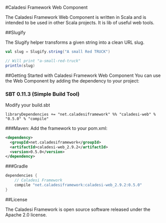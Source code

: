 #Caladesi Framework Web Component

The Caladesi Framework Web Component is written in Scala and is intended to be used in other Scala projects. It is
lib of useful web tools.

##Slugify

The Slugify helper transforms a given string into a clean URL slug.

```scala
val slug = Slugify.string("A small Red TRUCK")

// Will print "a-small-red-truck"
println(slug)
```

##Getting Started with Caladesi Framework Web Component
You can use the Web Component by adding the dependency to your project:

### SBT 0.11.3 (Simple Build Tool)
Modify your build.sbt

    libraryDependencies += "net.caladesiframework" %% "caladesi-web" % "0.5.0" % "compile"

###Maven:
Add the framework to your pom.xml:

```xml
<dependency>
  <groupId>net.caladesiframework</groupId>
  <artifactId>caladesi-web_2.9.2</artifactId>
  <version>0.5.0</version>
</dependency>
```

###Gradle
```groovy
dependencies {
    // Caladesi Framework
    compile "net.caladesiframework:caladesi-web_2.9.2:0.5.0"
}
```

##License

The Caladesi Framework is open source software released under the Apache 2.0 license.
